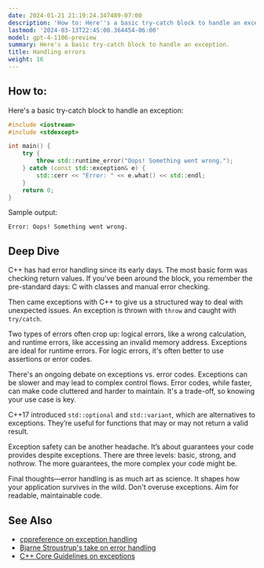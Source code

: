 ```yaml
---
date: 2024-01-21 21:19:24.347489-07:00
description: 'How to: Here''s a basic try-catch block to handle an exception.'
lastmod: '2024-03-13T22:45:00.364454-06:00'
model: gpt-4-1106-preview
summary: Here's a basic try-catch block to handle an exception.
title: Handling errors
weight: 16
---
```


## How to:
Here's a basic try-catch block to handle an exception:

```cpp
#include <iostream>
#include <stdexcept>

int main() {
    try {
        throw std::runtime_error("Oops! Something went wrong.");
    } catch (const std::exception& e) {
        std::cerr << "Error: " << e.what() << std::endl;
    }
    return 0;
}
```

Sample output:
```
Error: Oops! Something went wrong.
```

## Deep Dive
C++ has had error handling since its early days. The most basic form was checking return values. If you've been around the block, you remember the pre-standard days: C with classes and manual error checking.

Then came exceptions with C++ to give us a structured way to deal with unexpected issues. An exception is thrown with `throw` and caught with `try/catch`.

Two types of errors often crop up: logical errors, like a wrong calculation, and runtime errors, like accessing an invalid memory address. Exceptions are ideal for runtime errors. For logic errors, it's often better to use assertions or error codes.

There's an ongoing debate on exceptions vs. error codes. Exceptions can be slower and may lead to complex control flows. Error codes, while faster, can make code cluttered and harder to maintain. It's a trade-off, so knowing your use case is key.

C++17 introduced `std::optional` and `std::variant`, which are alternatives to exceptions. They’re useful for functions that may or may not return a valid result.

Exception safety can be another headache. It’s about guarantees your code provides despite exceptions. There are three levels: basic, strong, and nothrow. The more guarantees, the more complex your code might be.

Final thoughts—error handling is as much art as science. It shapes how your application survives in the wild. Don't overuse exceptions. Aim for readable, maintainable code.

## See Also
- [cppreference on exception handling](https://en.cppreference.com/w/cpp/language/exceptions)
- [Bjarne Stroustrup's take on error handling](http://www.stroustrup.com/except.pdf)
- [C++ Core Guidelines on exceptions](https://isocpp.github.io/CppCoreGuidelines/CppCoreGuidelines#Re-exceptions)
